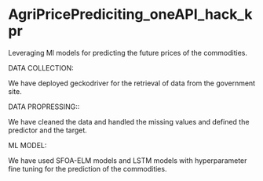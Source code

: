 # AgriPricePrediciting_oneAPI_hack_kpr
Leveraging Ml models for predicting the future prices of the commodities.

DATA COLLECTION:

We have deployed geckodriver for the retrieval of data from the government site.


DATA PROPRESSING::

We have cleaned the data and handled the missing values and defined the predictor and the target.

ML MODEL:


We have used SFOA-ELM models and LSTM models with hyperparameter fine tuning for the prediction of the commodities.


